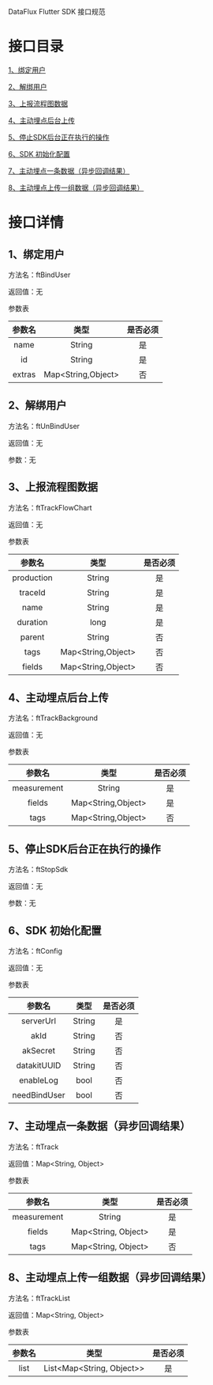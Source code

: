 DataFlux Flutter SDK 接口规范
# 接口目录

[1、绑定用户](#1绑定用户)

[2、解绑用户](#2解绑用户)

[3、上报流程图数据](#3上报流程图数据)

[4、主动埋点后台上传](#4主动埋点后台上传)

[5、停止SDK后台正在执行的操作](#5停止sdk后台正在执行的操作)

[6、SDK 初始化配置](#6sdk-初始化配置)

[7、主动埋点一条数据（异步回调结果）](#7主动埋点一条数据异步回调结果)

[8、主动埋点上传一组数据（异步回调结果）](#8主动埋点上传一组数据异步回调结果)
# 接口详情

## 1、绑定用户
方法名：ftBindUser

返回值：无

参数表

| 参数名  |        类型         | 是否必须 |
|:------:|:------------------:|:------:|
|  name  |       String       |   是    |
|   id   |       String       |   是    |
| extras | Map<String,Object> |   否    |

## 2、解绑用户
方法名：ftUnBindUser

返回值：无

参数：无

## 3、上报流程图数据
方法名：ftTrackFlowChart

返回值：无

参数表

|   参数名    |        类型         | 是否必须 |
|:----------:|:------------------:|:------:|
| production |       String       |   是    |
|  traceId   |       String       |   是    |
|    name    |       String       |   是    |
|  duration  |        long        |   是    |
|   parent   |       String       |   否    |
|    tags    | Map<String,Object> |   否    |
|   fields   | Map<String,Object> |   否    |


## 4、主动埋点后台上传
方法名：ftTrackBackground

返回值：无

参数表

|    参数名    |        类型         | 是否必须 |
|:-----------:|:------------------:|:------:|
| measurement |       String       |   是    |
|   fields    | Map<String,Object> |   是    |
|    tags     | Map<String,Object> |   否    |


## 5、停止SDK后台正在执行的操作
方法名：ftStopSdk

返回值：无

参数：无

## 6、SDK 初始化配置
方法名：ftConfig

返回值：无

参数表

|    参数名     |  类型   | 是否必须 |
|:------------:|:------:|:------:|
|  serverUrl   | String |   是    |
|     akId     | String |   否    |
|   akSecret   | String |   否    |
| datakitUUID  | String |   否    |
|  enableLog   |  bool  |   否    |
| needBindUser |  bool  |   否    |


## 7、主动埋点一条数据（异步回调结果）
方法名：ftTrack

返回值：Map<String, Object>

参数表

|    参数名    |         类型         | 是否必须 |
|:-----------:|:-------------------:|:------:|
| measurement |       String        |   是    |
|   fields    | Map<String, Object> |   是    |
|    tags     | Map<String, Object> |   否    |


## 8、主动埋点上传一组数据（异步回调结果）

方法名：ftTrackList

返回值：Map<String, Object>

参数表

| 参数名 |            类型            | 是否必须 |
|:-----:|:-------------------------:|:------:|
| list  | List<Map<String, Object>> |   是    |

